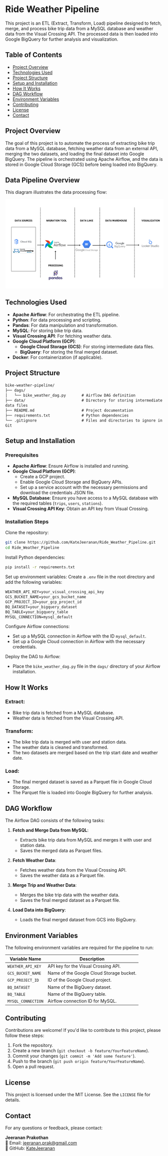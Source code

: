 # Ride Weather Pipeline

This project is an ETL (Extract, Transform, Load) pipeline designed to fetch, merge, and process bike trip data from a MySQL database and weather data from the Visual Crossing API. The processed data is then loaded into Google BigQuery for further analysis and visualization.

## Table of Contents
- [Project Overview](#project-overview)
- [Technologies Used](#technologies-used)
- [Project Structure](#project-structure)
- [Setup and Installation](#setup-and-installation)
- [How It Works](#how-it-works)
- [DAG Workflow](#dag-workflow)
- [Environment Variables](#environment-variables)
- [Contributing](#contributing)
- [License](#license)
- [Contact](#contact)

## Project Overview
The goal of this project is to automate the process of extracting bike trip data from a MySQL database, fetching weather data from an external API, merging the two datasets, and loading the final dataset into Google BigQuery. The pipeline is orchestrated using Apache Airflow, and the data is stored in Google Cloud Storage (GCS) before being loaded into BigQuery.

## Data Pipeline Overview
This diagram illustrates the data processing flow:

![ETL Pipeline Architecture](assets/pipeline.png)

## Technologies Used
- **Apache Airflow**: For orchestrating the ETL pipeline.
- **Python**: For data processing and scripting.
- **Pandas**: For data manipulation and transformation.
- **MySQL**: For storing bike trip data.
- **Visual Crossing API**: For fetching weather data.
- **Google Cloud Platform (GCP)**:
  - **Google Cloud Storage (GCS)**: For storing intermediate data files.
  - **BigQuery**: For storing the final merged dataset.
- **Docker**: For containerization (if applicable).

## Project Structure
```
bike-weather-pipeline/
├── dags/
│   └── bike_weather_dag.py       # Airflow DAG definition
├── data/                         # Directory for storing intermediate data files
├── README.md                     # Project documentation
├── requirements.txt              # Python dependencies
└── .gitignore                    # Files and directories to ignore in Git
```

## Setup and Installation

### Prerequisites
- **Apache Airflow**: Ensure Airflow is installed and running.
- **Google Cloud Platform (GCP)**:
  - Create a GCP project.
  - Enable Google Cloud Storage and BigQuery APIs.
  - Set up a service account with the necessary permissions and download the credentials JSON file.
- **MySQL Database**: Ensure you have access to a MySQL database with the required tables (`trips`, `users`, `stations`).
- **Visual Crossing API Key**: Obtain an API key from Visual Crossing.

### Installation Steps
Clone the repository:
```bash
git clone https://github.com/KateJeeranan/Ride_Weather_Pipeline.git
cd Ride_Weather_Pipeline
```

Install Python dependencies:
```bash
pip install -r requirements.txt
```

Set up environment variables:
Create a `.env` file in the root directory and add the following variables:
```plaintext
WEATHER_API_KEY=your_visual_crossing_api_key
GCS_BUCKET_NAME=your_gcs_bucket_name
GCP_PROJECT_ID=your_gcp_project_id
BQ_DATASET=your_bigquery_dataset
BQ_TABLE=your_bigquery_table
MYSQL_CONNECTION=mysql_default
```

Configure Airflow connections:
- Set up a MySQL connection in Airflow with the ID `mysql_default`.
- Set up a Google Cloud connection in Airflow with the necessary credentials.

Deploy the DAG to Airflow:
- Place the `bike_weather_dag.py` file in the `dags/` directory of your Airflow installation.

## How It Works
### Extract:
- Bike trip data is fetched from a MySQL database.
- Weather data is fetched from the Visual Crossing API.

### Transform:
- The bike trip data is merged with user and station data.
- The weather data is cleaned and transformed.
- The two datasets are merged based on the trip start date and weather date.

### Load:
- The final merged dataset is saved as a Parquet file in Google Cloud Storage.
- The Parquet file is loaded into Google BigQuery for further analysis.

## DAG Workflow
The Airflow DAG consists of the following tasks:

1. **Fetch and Merge Data from MySQL**:
   - Extracts bike trip data from MySQL and merges it with user and station data.
   - Saves the merged data as Parquet files.

2. **Fetch Weather Data**:
   - Fetches weather data from the Visual Crossing API.
   - Saves the weather data as a Parquet file.

3. **Merge Trip and Weather Data**:
   - Merges the bike trip data with the weather data.
   - Saves the final merged dataset as a Parquet file.

4. **Load Data into BigQuery**:
   - Loads the final merged dataset from GCS into BigQuery.

## Environment Variables
The following environment variables are required for the pipeline to run:

| Variable Name      | Description                                  |
|-------------------|----------------------------------------------|
| `WEATHER_API_KEY` | API key for the Visual Crossing API.         |
| `GCS_BUCKET_NAME` | Name of the Google Cloud Storage bucket.     |
| `GCP_PROJECT_ID`  | ID of the Google Cloud project.              |
| `BQ_DATASET`      | Name of the BigQuery dataset.                |
| `BQ_TABLE`        | Name of the BigQuery table.                  |
| `MYSQL_CONNECTION`| Airflow connection ID for MySQL.             |

## Contributing
Contributions are welcome! If you'd like to contribute to this project, please follow these steps:

1. Fork the repository.
2. Create a new branch (`git checkout -b feature/YourFeatureName`).
3. Commit your changes (`git commit -m 'Add some feature'`).
4. Push to the branch (`git push origin feature/YourFeatureName`).
5. Open a pull request.

## License
This project is licensed under the MIT License. See the `LICENSE` file for details.

## Contact
For any questions or feedback, please contact:

**Jeeranan Prakothan**  
📧 Email: jeeranan.prak@gmail.com  
🐙 GitHub: [KateJeeranan](https://github.com/KateJeeranan)

